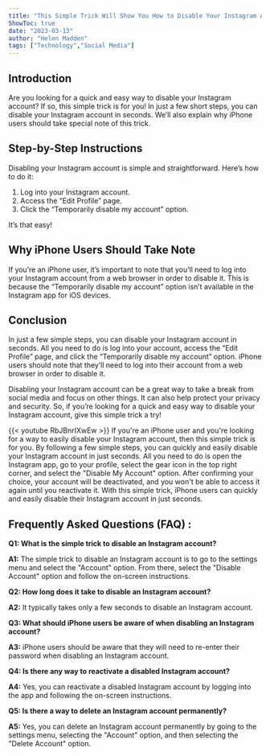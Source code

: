 ```yaml
---
title: "This Simple Trick Will Show You How to Disable Your Instagram Account in Just Seconds - iPhone Users Beware!"
ShowToc: true 
date: "2023-03-13"
author: "Helen Madden" 
tags: ["Technology","Social Media"]
---
```

## Introduction
Are you looking for a quick and easy way to disable your Instagram account? If so, this simple trick is for you! In just a few short steps, you can disable your Instagram account in seconds. We’ll also explain why iPhone users should take special note of this trick. 

## Step-by-Step Instructions
Disabling your Instagram account is simple and straightforward. Here’s how to do it: 

1. Log into your Instagram account. 
2. Access the “Edit Profile” page.
3. Click the “Temporarily disable my account” option. 

It’s that easy! 

## Why iPhone Users Should Take Note
If you’re an iPhone user, it’s important to note that you’ll need to log into your Instagram account from a web browser in order to disable it. This is because the “Temporarily disable my account” option isn’t available in the Instagram app for iOS devices. 

## Conclusion
In just a few simple steps, you can disable your Instagram account in seconds. All you need to do is log into your account, access the “Edit Profile” page, and click the “Temporarily disable my account” option. iPhone users should note that they’ll need to log into their account from a web browser in order to disable it. 

Disabling your Instagram account can be a great way to take a break from social media and focus on other things. It can also help protect your privacy and security. So, if you’re looking for a quick and easy way to disable your Instagram account, give this simple trick a try!

{{< youtube RbJBnrIXwEw >}} 
If you're an iPhone user and you're looking for a way to easily disable your Instagram account, then this simple trick is for you. By following a few simple steps, you can quickly and easily disable your Instagram account in just seconds. All you need to do is open the Instagram app, go to your profile, select the gear icon in the top right corner, and select the "Disable My Account" option. After confirming your choice, your account will be deactivated, and you won't be able to access it again until you reactivate it. With this simple trick, iPhone users can quickly and easily disable their Instagram account in just seconds.

## Frequently Asked Questions (FAQ) :
**Q1: What is the simple trick to disable an Instagram account?**

**A1:** The simple trick to disable an Instagram account is to go to the settings menu and select the "Account" option. From there, select the "Disable Account" option and follow the on-screen instructions.

**Q2: How long does it take to disable an Instagram account?**

**A2:** It typically takes only a few seconds to disable an Instagram account.

**Q3: What should iPhone users be aware of when disabling an Instagram account?**

**A3:** iPhone users should be aware that they will need to re-enter their password when disabling an Instagram account.

**Q4: Is there any way to reactivate a disabled Instagram account?**

**A4:** Yes, you can reactivate a disabled Instagram account by logging into the app and following the on-screen instructions.

**Q5: Is there a way to delete an Instagram account permanently?**

**A5:** Yes, you can delete an Instagram account permanently by going to the settings menu, selecting the "Account" option, and then selecting the "Delete Account" option.


